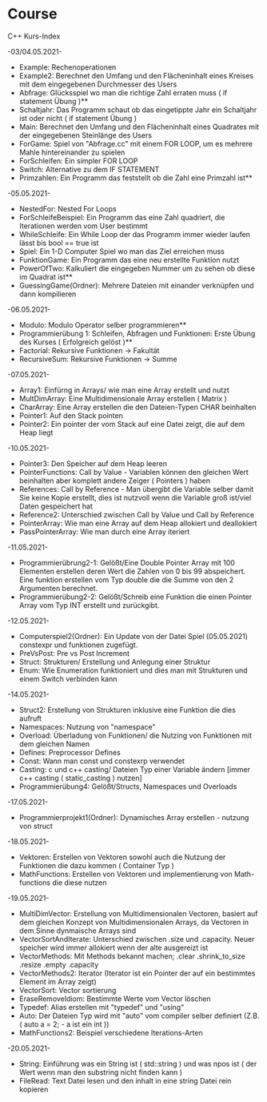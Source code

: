 # Course
C++ Kurs-Index


 -03/04.05.2021-

- Example: Rechenoperationen
- Example2: Berechnet den Umfang und den Flächeninhalt eines Kreises mit dem eingegebenen Durchmesser des Users 
- Abfrage: Glücksspiel wo man die richtige Zahl erraten muss ( if statement Übung )**
- Schaltjahr: Das Programm schaut ob das eingetippte Jahr ein Schaltjahr ist oder nicht ( if statement Übung )
- Main: Berechnet den Umfang und den Flächeninhalt eines Quadrates mit der eingegebenen Steinlänge des Users
- ForGame: Spiel von "Abfrage.cc" mit einem FOR LOOP, um es mehrere Mahle hintereinander zu spielen
- ForSchleifen: Ein simpler FOR LOOP
- Switch: Alternative zu dem IF STATEMENT
- Primzahlen: Ein Programm das feststellt ob die Zahl eine Primzahl ist**

 -05.05.2021-
 
 - NestedFor: Nested For Loops
 - ForSchleifeBeispiel: Ein Programm das eine Zahl quadriert, die Iterationen werden vom User bestimmt
 - WhileSchleife: Ein While Loop der das Programm immer wieder laufen lässt bis bool == true ist
 - Spiel: Ein 1-D Computer Spiel wo man das Ziel erreichen muss
 - FunktionGame: Ein Programm das eine neu erstellte Funktion nutzt
 - PowerOfTwo: Kalkuliert die eingegeben Nummer um zu sehen ob diese im Quadrat ist**
 - GuessingGame(Ordner): Mehrere Dateien mit einander verknüpfen und dann kompilieren

 -06.05.2021-
 
 - Modulo: Modulo Operator selber programmieren**
 - Programmierübung 1: Schleifen, Abfragen und Funktionen: Erste Übung des Kurses ( Erfolgreich gelöst )**
 - Factorial: Rekursive Funktionen -> Fakultät
 - RecursiveSum: Rekursive Funktionen -> Summe

 -07.05.2021-
 
 - Array1: Einfürng in Arrays/ wie man eine Array erstellt und nutzt
 - MultDimArray: Eine Multidimensionale Array erstellen ( Matrix ) 
 - CharArray: Eine Array erstellen die den Dateien-Typen CHAR beinhalten
 - Pointer1: Auf den Stack pointen
 - Pointer2: Ein pointer der vom Stack auf eine Datei zeigt, die auf dem Heap liegt

 -10.05.2021-
 
 - Pointer3: Den Speicher auf dem Heap leeren
 - PointerFunctions: Call by Value - Variablen können den gleichen Wert beinhalten aber komplett andere Zeiger ( Pointers ) haben
 - References: Call by Reference - Man übergibt die Variable selber damit Sie keine Kopie erstellt, dies ist nutzvoll wenn die Variable groß ist/viel Daten gespeichert hat
 - Reference2: Unterschied zwischen Call by Value und Call by Reference
 - PointerArray: Wie man eine Array auf dem Heap allokiert und deallokiert
 - PassPointerArray: Wie man durch eine Array iteriert 

 -11.05.2021-
 
 - Programmierübrung2-1: Gelößt/Eine Double Pointer Array mit 100 Elementen erstellen deren Wert die Zahlen von 0 bis 99 abspeichert. Eine funktion erstellen    vom Typ double die die Summe von den 2 Argumenten berechnet.
 - Programmierübung2-2: Gelößt/Schreib eine Funktion die einen Pointer Array vom Typ INT erstellt und zurückgibt.

 -12.05.2021- 
 
 - Computerspiel2(Ordner): Ein Update von der Datei Spiel (05.05.2021) constexpr und funktionen zugefügt.  
 - PreVsPost: Pre vs Post Increment
 - Struct: Strukturen/ Erstellung und Anlegung einer Struktur
 - Enum: Wie Enumeration funktioniert und dies man mit Strukturen und einem Switch verbinden kann

 -14.05.2021-
 
 - Struct2: Erstellung von Strukturen inklusive eine Funktion die dies aufruft
 - Namespaces: Nutzung von "namespace"
 - Overload: Überladung von Funktionen/ die Nutzing von Funktionen mit dem gleichen Namen
 - Defines: Preprocessor Defines
 - Const: Wann man const und constexrp verwendet
 - Casting: c und c++ casting/ Dateien Typ einer Variable ändern [immer c++ casting ( static_casting ) nutzen]
 - Programmierübung4: Gelößt/Structs, Namespaces und Overloads

 -17.05.2021-

 - Programmierprojekt1(Ordner): Dynamisches Array erstellen - nutzung von struct

 -18.05.2021-
 
 - Vektoren: Erstellen von Vektoren sowohl auch die Nutzung der Funktionen die dazu kommen ( Container Typ )
 - MathFunctions: Erstellen von Vektoren und implementierung von Math-functions die diese nutzen 

 -19.05.2021-
 
 - MultiDimVector: Erstellung von Multidimensionalen Vectoren, basiert auf dem gleichen Konzept von Multidimensionalen Arrays, da Vectoren in dem Sinne dynmaische Arrays sind
 - VectorSortAndIterate: Unterschied zwischen .size und .capacity. Neuer speicher wird immer allokiert wenn der alte ausgereizt ist
 - VectorMethods: Mit Methods bekannt machen; .clear .shrink_to_size .resize .empty .capacity
 - VectorMethods2: Iterator (Iterator ist ein Pointer der auf ein bestimmtes Element im Array zeigt)
 - VectorSort: Vector sortierung
 - EraseRemoveIdiom: Bestimmte Werte vom Vector löschen
 - Typedef: Alias erstellen mit "typedef" und "using"
 - Auto: Der Dateien Typ wird mit "auto" vom compiler selber definiert (Z.B. ( auto a = 2; - a ist ein int ))
 - MathFunctions2: Beispiel verschiedene Iterations-Arten

 -20.05.2021-
 
 - String: Einführung was ein String ist ( std::string ) und was npos ist ( der Wert wenn man den substring nicht finden kann )
 - FileRead: Text Datei lesen und den inhalt in eine string Datei rein kopieren

